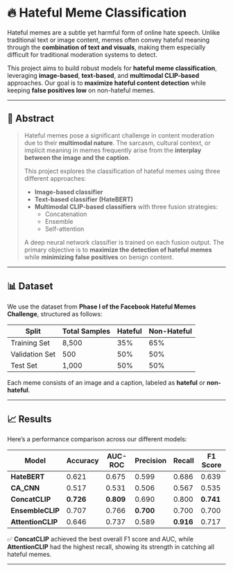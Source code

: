 # 🔥 Hateful Meme Classification

Hateful memes are a subtle yet harmful form of online hate speech. Unlike traditional text or image content, memes often convey hateful meaning through the **combination of text and visuals**, making them especially difficult for traditional moderation systems to detect.

This project aims to build robust models for **hateful meme classification**, leveraging **image-based**, **text-based**, and **multimodal CLIP-based** approaches. Our goal is to **maximize hateful content detection** while keeping **false positives low** on non-hateful memes.

---

## 🧠 Abstract

> Hateful memes pose a significant challenge in content moderation due to their **multimodal nature**. The sarcasm, cultural context, or implicit meaning in memes frequently arise from the **interplay between the image and the caption**.  
>  
> This project explores the classification of hateful memes using three different approaches:
>
> - **Image-based classifier**  
> - **Text-based classifier (HateBERT)**  
> - **Multimodal CLIP-based classifiers** with three fusion strategies:  
>   - Concatenation  
>   - Ensemble  
>   - Self-attention  
>
> A deep neural network classifier is trained on each fusion output. The primary objective is to **maximize the detection of hateful memes** while **minimizing false positives** on benign content.

---

## 📊 Dataset

We use the dataset from **Phase I of the Facebook Hateful Memes Challenge**, structured as follows:

| Split          | Total Samples | Hateful | Non-Hateful |
|----------------|----------------|---------|-------------|
| Training Set   | 8,500          | 35%     | 65%         |
| Validation Set | 500            | 50%     | 50%         |
| Test Set       | 1,000          | 50%     | 50%         |

Each meme consists of an image and a caption, labeled as **hateful** or **non-hateful**.

---

## 📈 Results

Here’s a performance comparison across our different models:

| Model           | Accuracy | AUC-ROC | Precision | Recall | F1 Score |
|-----------------|----------|---------|-----------|--------|----------|
| **HateBERT**        | 0.621    | 0.675   | 0.599     | 0.686  | 0.639    |
| **CA_CNN**          | 0.517    | 0.531   | 0.506     | 0.567  | 0.535    |
| **ConcatCLIP**      | **0.726**| **0.809**| 0.690     | 0.800  | **0.741**|
| **EnsembleCLIP**    | 0.707    | 0.766   | **0.700** | 0.700  | 0.700    |
| **AttentionCLIP**   | 0.646    | 0.737   | 0.589     | **0.916** | 0.717 |

✅ **ConcatCLIP** achieved the best overall F1 score and AUC, while **AttentionCLIP** had the highest recall, showing its strength in catching all hateful memes.

---


